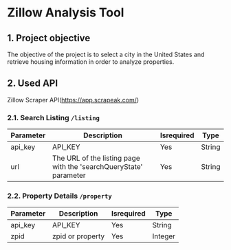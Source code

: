 # Zillow Analysis Tool

## 1. Project objective

The objective of the project is to select a city in the United States and retrieve housing information in order to analyze properties.

## 2. Used API

Zillow Scraper API(https://app.scrapeak.com/)

### 2.1. Search Listing `/listing`

| Parameter | Description                                                           | Isrequired | Type   |
| --------- | --------------------------------------------------------------------- | ---------- | ------ |
| api_key   | API_KEY                                                               | Yes        | String |
| url       | The URL of the listing page<br> with the 'searchQueryState' parameter | Yes        | String |

### 2.2. Property Details `/property`

| Parameter | Description      | Isrequired | Type    |
| --------- | ---------------- | ---------- | ------- |
| api_key   | API_KEY          | Yes        | String  |
| zpid      | zpid or property | Yes        | Integer |
